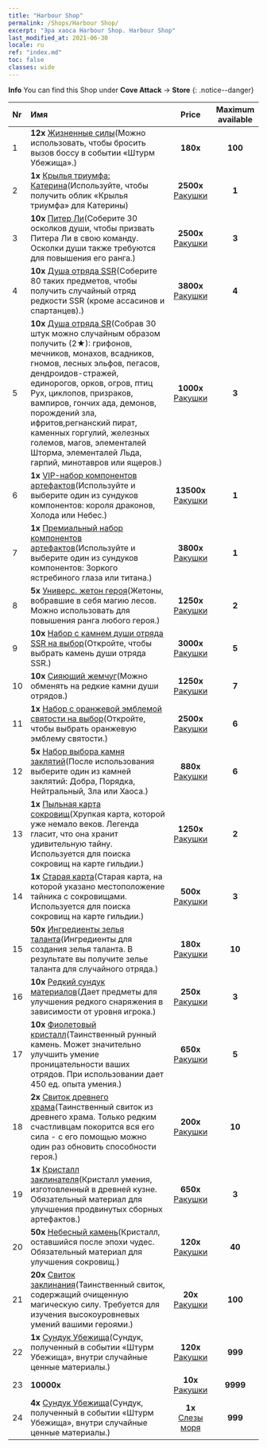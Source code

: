 ```yaml
---
title: "Harbour Shop"
permalink: /Shops/Harbour Shop/
excerpt: "Эра хаоса Harbour Shop. Harbour Shop"
last_modified_at: 2021-06-30
locale: ru
ref: "index.md"
toc: false
classes: wide
---
```


**Info** You can find this Shop under **Cove Attack** -> **Store** 
{: .notice--danger}

  |  Nr  |      Имя      |         Price        |   Maximum available      |
  |:-----|:---------------|:--------------------:|:------------------------:|
  | 1 |  **12x** [Жизненные силы](/ItemsRU/con_954/)(Можно использовать, чтобы бросить вызов боссу в событии «Штурм Убежища».) |  **180x** <i class="fas fa-gem"/>  | **100** |
  | 2 |  **1x** [Крылья триумфа: Катерина](/ItemsRU/con_1032/)(Используйте, чтобы получить облик «Крылья триумфа» для Катерины) |  **2500x** [Ракушки](/ItemsRU/con_950/)  | **1** |
  | 3 |  **10x** [Питер Ли](/ItemsRU/her_397/)(Соберите 30 осколков души, чтобы призвать Питера Ли в свою команду. Осколки души также требуются для повышения его ранга.) |  **2500x** [Ракушки](/ItemsRU/con_950/)  | **3** |
  | 4 |  **10x** [Душа отряда SSR](/ItemsRU/con_535/)(Соберите 80 таких предметов, чтобы получить случайный отряд редкости SSR (кроме ассасинов и спартанцев).) |  **3800x** [Ракушки](/ItemsRU/con_950/)  | **4** |
  | 5 |  **10x** [Душа отряда SR](/ItemsRU/con_534/)(Собрав 30 штук можно случайным образом получить (2★): грифонов, мечников, монахов, всадников, гномов, лесных эльфов, пегасов, дендроидов-стражей, единорогов, орков, огров, птиц Рух, циклопов, призраков, вампиров, гончих ада, демонов, порождений зла, ифритов,регнанский пират, каменных горгулий, железных големов, магов, элементалей Шторма, элементалей Льда, гарпий, минотавров или ящеров.) |  **1000x** [Ракушки](/ItemsRU/con_950/)  | **3** |
  | 6 |  **1x** [VIP-набор компонентов артефактов](/ItemsRU/con_1740/)(Используйте и выберите один из сундуков компонентов: короля драконов, Холода или Небес.) |  **13500x** [Ракушки](/ItemsRU/con_950/)  | **1** |
  | 7 |  **1x** [Премиальный набор компонентов артефактов](/ItemsRU/con_1433/)(Используйте и выберите один из сундуков компонентов: Зоркого ястребиного глаза или титана.) |  **3800x** [Ракушки](/ItemsRU/con_950/)  | **1** |
  | 8 |  **5x** [Универс. жетон героя](/ItemsRU/her_358/)(Жетоны, вобравшие в себя магию лесов. Можно использовать для повышения ранга любого героя.) |  **1250x** [Ракушки](/ItemsRU/con_950/)  | **2** |
  | 9 |  **10x** [Набор с камнем души отряда SSR на выбор](/ItemsRU/con_1105/)(Откройте, чтобы выбрать камень души отряда SSR.) |  **3000x** [Ракушки](/ItemsRU/con_950/)  | **5** |
  | 10 |  **10x** [Сияющий жемчуг](/ItemsRU/con_527/)(Можно обменять на редкие камни души отрядов.) |  **1250x** [Ракушки](/ItemsRU/con_950/)  | **7** |
  | 11 |  **1x** [Набор с оранжевой эмблемой святости на выбор](/ItemsRU/con_1104/)(Откройте, чтобы выбрать оранжевую эмблему святости.) |  **2500x** [Ракушки](/ItemsRU/con_950/)  | **6** |
  | 12 |  **5x** [Набор выбора камня заклятий](/ItemsRU/con_1480/)(После использования выберите один из камней заклятий: Добра, Порядка, Нейтральный, Зла или Хаоса.) |  **880x** [Ракушки](/ItemsRU/con_950/)  | **6** |
  | 13 |  **1x** [Пыльная карта сокровищ](/ItemsRU/con_1156/)(Хрупкая карта, которой уже немало веков. Легенда гласит, что она хранит удивительную тайну. Используется для поиска сокровищ на карте гильдии.) |  **1250x** [Ракушки](/ItemsRU/con_950/)  | **2** |
  | 14 |  **1x** [Старая карта](/ItemsRU/con_1155/)(Старая карта, на которой указано местоположение тайника с сокровищами. Используется для поиска сокровищ на карте гильдии.) |  **500x** [Ракушки](/ItemsRU/con_950/)  | **3** |
  | 15 |  **50x** [Ингредиенты зелья таланта](/ItemsRU/con_1120/)(Ингредиенты для создания зелья таланта. В результате вы получите зелье таланта для случайного отряда.) |  **180x** [Ракушки](/ItemsRU/con_950/)  | **10** |
  | 16 |  **10x** [Редкий сундук материалов](/ItemsRU/con_757/)(Дает предметы для улучшения редкого снаряжения в зависимости от уровня игрока.) |  **250x** [Ракушки](/ItemsRU/con_950/)  | **3** |
  | 17 |  **10x** [Фиолетовый кристалл](/ItemsRU/con_720/)(Таинственный рунный камень. Может значительно улучшить умение проницательности ваших отрядов. При использовании дает 450 ед. опыта умения.) |  **650x** [Ракушки](/ItemsRU/con_950/)  | **5** |
  | 18 |  **2x** [Свиток древнего храма](/ItemsRU/con_697/)(Таинственный свиток из древнего храма. Только редким счастливцам покорится вся его сила - с его помощью можно один раз обновить способности героя.) |  **200x** [Ракушки](/ItemsRU/con_950/)  | **10** |
  | 19 |  **1x** [Кристалл заклинателя](/ItemsRU/art_189/)(Кристалл умения, изготовленный в древней кузне. Обязательный материал для улучшения продвинутых сборных артефактов.) |  **650x** [Ракушки](/ItemsRU/con_950/)  | **3** |
  | 20 |  **50x** [Небесный камень](/ItemsRU/art_188/)(Кристалл, оставшийся после эпохи чудес. Обязательный материал для улучшения сокровищ.) |  **120x** [Ракушки](/ItemsRU/con_950/)  | **40** |
  | 21 |  **20x** [Свиток заклинания](/ItemsRU/con_694/)(Таинственный свиток, содержащий очищенную магическую силу. Требуется для изучения высокоуровневых умений вашими героями.) |  **20x** [Ракушки](/ItemsRU/con_950/)  | **100** |
  | 22 |  **1x** [Сундук Убежища](/ItemsRU/con_1093/)(Сундук, полученный в событии «Штурм Убежища», внутри случайные ценные материалы.) |  **120x** [Ракушки](/ItemsRU/con_950/)  | **999** |
  | 23 |  **10000x** <i class="fas fa-coins"/> |  **10x** [Ракушки](/ItemsRU/con_950/)  | **9999** |
  | 24 |  **4x** [Сундук Убежища](/ItemsRU/con_1093/)(Сундук, полученный в событии «Штурм Убежища», внутри случайные ценные материалы.) |  **1x** [Слезы моря](/ItemsRU/con_955/)  | **999** |

